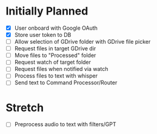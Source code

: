 # Initially Planned
- [x] User onboard with Google OAuth
- [x] Store user token to DB
- [ ] Allow selection of GDrive folder with GDrive file picker
- [ ] Request files in target GDrive dir
- [ ] Move files to "Processed" folder
- [ ] Request watch of target folder
- [ ] Request files when notified via watch
- [ ] Process files to text with whisper
- [ ] Send text to Command Processor/Router

# Stretch
- [ ] Preprocess audio to text with filters/GPT
